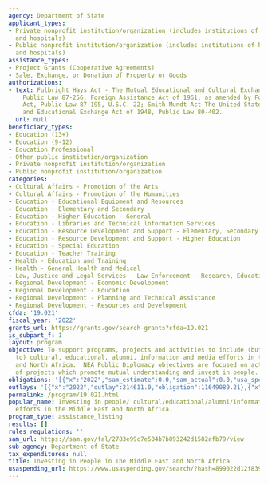 ```yaml
---
agency: Department of State
applicant_types:
- Private nonprofit institution/organization (includes institutions of higher education
  and hospitals)
- Public nonprofit institution/organization (includes institutions of higher education
  and hospitals)
assistance_types:
- Project Grants (Cooperative Agreements)
- Sale, Exchange, or Donation of Property or Goods
authorizations:
- text: Fulbright Hays Act - The Mutual Educational and Cultural Exchange Act of 1961,
    Public Law 87-256; Foreign Assistance Act of 1961; as amended by Foreign Assistance
    Act, Public Law 87-195, U.S.C. 22; Smith Mundt Act-The United States Information
    and Educational Exchange Act of 1948, Public Law 80-402.
  url: null
beneficiary_types:
- Education (13+)
- Education (9-12)
- Education Professional
- Other public institution/organization
- Private nonprofit institution/organization
- Public nonprofit institution/organization
categories:
- Cultural Affairs - Promotion of the Arts
- Cultural Affairs - Promotion of the Humanities
- Education - Educational Equipment and Resources
- Education - Elementary and Secondary
- Education - Higher Education - General
- Education - Libraries and Technical lnformation Services
- Education - Resource Development and Support - Elementary, Secondary Education
- Education - Resource Development and Support - Higher Education
- Education - Special Education
- Education - Teacher Training
- Health - Education and Training
- Health - General Health and Medical
- Law, Justice and Legal Services - Law Enforcement - Research, Education, Training
- Regional Development - Economic Development
- Regional Development - Education
- Regional Development - Planning and Technical Assistance
- Regional Development - Resources and Development
cfda: '19.021'
fiscal_year: '2022'
grants_url: https://grants.gov/search-grants?cfda=19.021
is_subpart_f: 1
layout: program
objective: To support programs, projects and activities to include (but not limited
  to) cultural, educational, alumni, information and media efforts in the Middle East
  and North Africa.  NEA Public Diplomacy objectives are focused on active promotion
  of projects which promote mutual understanding and invest in people.
obligations: '[{"x":"2022","sam_estimate":0.0,"sam_actual":0.0,"usa_spending_actual":15294273.33},{"x":"2023","sam_estimate":0.0,"sam_actual":0.0,"usa_spending_actual":16186621.79},{"x":"2024","sam_estimate":0.0,"sam_actual":0.0,"usa_spending_actual":4575700.99}]'
outlays: '[{"x":"2022","outlay":214611.0,"obligation":11649089.21},{"x":"2023","outlay":50530.0,"obligation":10718242.54},{"x":"2024","outlay":0.0,"obligation":2538618.73}]'
permalink: /program/19.021.html
popular_name: Investing in people/ cultural/educational/alumni/information and media
  efforts in the Middle East and North Africa.
program_type: assistance_listing
results: []
rules_regulations: ''
sam_url: https://sam.gov/fal/2783e99c7e504b7b893242d1582afb79/view
sub-agency: Department of State
tax_expenditures: null
title: Investing in People in The Middle East and North Africa
usaspending_url: https://www.usaspending.gov/search/?hash=899022d12f839b9c9e6ce27939681347
---
```

